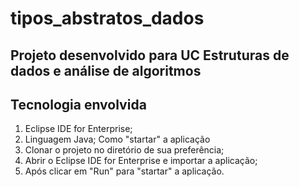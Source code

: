 # tipos_abstratos_dados

## Projeto desenvolvido para UC Estruturas de dados e análise de algoritmos



## Tecnologia envolvida
1.	Eclipse IDE for Enterprise;
2.	Linguagem Java;
Como "startar" a aplicação
1.	Clonar o projeto no diretório de sua preferência;
2.	Abrir o Eclipse IDE for Enterprise e importar a aplicação;
3.	Após clicar em "Run" para "startar" a aplicação.
